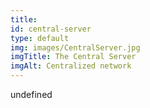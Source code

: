 ```yaml
--- 
title: 
id: central-server
type: default
img: images/CentralServer.jpg
imgTitle: The Central Server
imgAlt: Centralized network
---
```


undefined

